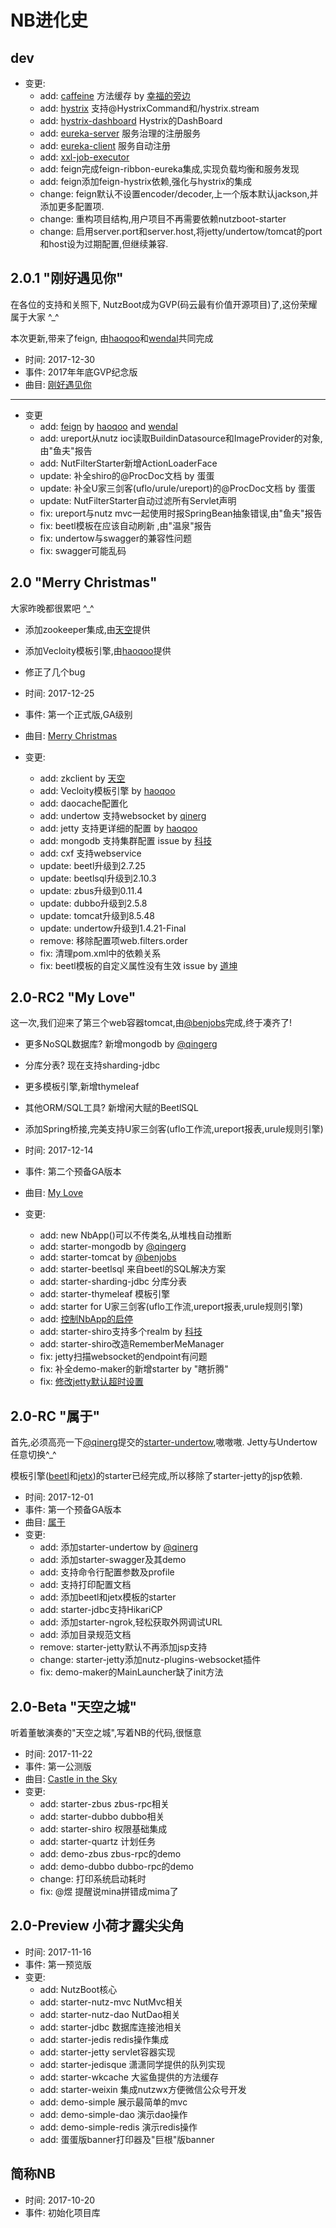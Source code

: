 # NB进化史

## dev

* 变更:
	* add: [caffeine](https://github.com/ben-manes/caffeine) 方法缓存 by [幸福的旁边](https://github.com/happyday517)
	* add: [hystrix](https://github.com/Netflix/Hystrix) 支持@HystrixCommand和/hystrix.stream
	* add: [hystrix-dashboard](https://github.com/Netflix/Hystrix) Hystrix的DashBoard
	* add: [eureka-server](https://github.com/Netflix/eureka) 服务治理的注册服务
	* add: [eureka-client](https://github.com/Netflix/eureka) 服务自动注册
	* add: [xxl-job-executor](https://github.com/xuxueli/xxl-job) 
	* add: feign完成feign-ribbon-eureka集成,实现负载均衡和服务发现
	* add: feign添加feign-hystrix依赖,强化与hystrix的集成
	* change: feign默认不设置encoder/decoder,上一个版本默认jackson,并添加更多配置项.
	* change: 重构项目结构,用户项目不再需要依赖nutzboot-starter
	* change: 启用server.port和server.host,将jetty/undertow/tomcat的port和host设为过期配置,但继续兼容.
	

## 2.0.1 "刚好遇见你"

在各位的支持和关照下, NutzBoot成为GVP(码云最有价值开源项目)了,这份荣耀属于大家 ^_^

本次更新,带来了feign, 由[haoqoo](https://github.com/haoqoo)和[wendal](https://github.com/wendal)共同完成

* 时间: 2017-12-30
* 事件: 2017年年底GVP纪念版
* 曲目: [刚好遇见你](https://www.youtube.com/watch?v=rMjWoJ5Ji3Y)

-----------------------------------------------------------------------------

* 变更
	* add: [feign](https://github.com/OpenFeign/feign) by [haoqoo](https://github.com/haoqoo) and [wendal](https://github.com/wendal)
	* add: ureport从nutz ioc读取BuildinDatasource和ImageProvider的对象,由"鱼夫"报告
	* add: NutFilterStarter新增ActionLoaderFace
	* update: 补全shiro的@ProcDoc文档 by 蛋蛋
	* update: 补全U家三剑客(uflo/urule/ureport)的@ProcDoc文档 by 蛋蛋
	* update: NutFilterStarter自动过滤所有Servlet声明
	* fix: ureport与nutz mvc一起使用时报SpringBean抽象错误,由"鱼夫"报告
	* fix: beetl模板在应该自动刷新 ,由"温泉"报告
	* fix: undertow与swagger的兼容性问题
	* fix: swagger可能乱码

## 2.0 "Merry Christmas"

大家昨晚都很累吧 ^_^

* 添加zookeeper集成,由[天空](https://github.com/tiankongkm)提供
* 添加Vecloity模板引擎,由[haoqoo](https://github.com/haoqoo)提供
* 修正了几个bug

* 时间: 2017-12-25
* 事件: 第一个正式版,GA级别
* 曲目: [Merry Christmas](https://www.youtube.com/watch?v=_f04x4Uu51A)

* 变更:
	* add: zkclient by [天空](https://github.com/tiankongkm)
	* add: Vecloity模板引擎 by [haoqoo](https://github.com/haoqoo)
	* add: daocache配置化
	* add: undertow 支持websocket by [qinerg](https://github.com/qinerg)
	* add: jetty 支持更详细的配置 by [haoqoo](https://github.com/haoqoo)
	* add: mongodb 支持集群配置 issue by [科技](https://github.com/Rekoe)
	* add: cxf 支持webservice
	* update: beetl升级到2.7.25
	* update: beetlsql升级到2.10.3
	* update: zbus升级到0.11.4
	* update: dubbo升级到2.5.8
	* update: tomcat升级到8.5.48
	* update: undertow升级到1.4.21-Final
	* remove: 移除配置项web.filters.order
	* fix: 清理pom.xml中的依赖关系
	* fix: beetl模板的自定义属性没有生效  issue by [道坤](https://github.com/albinhdk)

## 2.0-RC2 "My Love"

这一次,我们迎来了第三个web容器tomcat,由[@benjobs](https://github.com/wolfboys)完成,终于凑齐了!

* 更多NoSQL数据库? 新增mongodb by [@qingerg](https://github.com/qingerg)
* 分库分表? 现在支持sharding-jdbc
* 更多模板引擎,新增thymeleaf
* 其他ORM/SQL工具? 新增闲大赋的BeetlSQL
* 添加Spring桥接,完美支持U家三剑客(uflo工作流,ureport报表,urule规则引擎)

* 时间: 2017-12-14
* 事件: 第二个预备GA版本
* 曲目: [My Love](https://www.youtube.com/watch?v=ulOb9gIGGd0)

* 变更:
	* add: new NbApp()可以不传类名,从堆栈自动推断
	* add: starter-mongodb by [@qingerg](https://github.com/qingerg)
	* add: starter-tomcat by [@benjobs](https://github.com/wolfboys)
	* add: starter-beetlsql 来自beetl的SQL解决方案
	* add: starter-sharding-jdbc 分库分表
	* add: starter-thymeleaf 模板引擎
	* add: starter for U家三剑客(uflo工作流,ureport报表,urule规则引擎)
	* add: [控制NbApp的启停](https://gitee.com/nutz/nutzboot/issues/IGOE4)
	* add: starter-shiro支持多个realm by [科技](https://github.com/Rekoe)
	* add: starter-shiro改造RememberMeManager
	* fix: jetty扫描websocket的endpoint有问题
	* fix: 补全demo-maker的新增starter by "瞎折腾"
	* fix: [修改jetty默认超时设置](https://github.com/nutzam/nutz/issues/1365)

## 2.0-RC "属于"

首先,必须高亮一下[@qinerg](https://github.com/qinerg)提交的[starter-undertow](https://gitee.com/nutz/nutzboot/tree/dev/nutzboot-starter-undertow),嗷嗷嗷. Jetty与Undertow任意切换^_^

模板引擎([beetl](http://ibeetl.com/)和[jetx](http://subchen.github.io/jetbrick-template/))的starter已经完成,所以移除了starter-jetty的jsp依赖.

* 时间: 2017-12-01
* 事件: 第一个预备GA版本
* 曲目: [属于](https://www.bilibili.com/video/av5451358/)
* 变更:
	* add: 添加starter-undertow by [@qinerg](https://github.com/qinerg)
	* add: 添加starter-swagger及其demo
	* add: 支持命令行配置参数及profile
	* add: 支持打印配置文档
	* add: 添加beetl和jetx模板的starter
	* add: starter-jdbc支持HikariCP
	* add: 添加starter-ngrok,轻松获取外网调试URL
	* add: 添加目录规范文档
	* remove: starter-jetty默认不再添加jsp支持
	* change: starter-jetty添加nutz-plugins-websocket插件
	* fix: demo-maker的MainLauncher缺了init方法

## 2.0-Beta "天空之城"

听着董敏演奏的"天空之城",写着NB的代码,很惬意

* 时间: 2017-11-22
* 事件: 第一公测版
* 曲目: [Castle in the Sky](https://www.youtube.com/watch?v=wul6nubmJdU)
* 变更:
	* add: starter-zbus zbus-rpc相关
	* add: starter-dubbo dubbo相关
	* add: starter-shiro 权限基础集成
	* add: starter-quartz 计划任务
	* add: demo-zbus zbus-rpc的demo
	* add: demo-dubbo dubbo-rpc的demo
	* change: 打印系统启动耗时
	* fix: @煜 提醒说mina拼错成mima了

## 2.0-Preview 小荷才露尖尖角

* 时间: 2017-11-16
* 事件: 第一预览版
* 变更:
	* add: NutzBoot核心
	* add: starter-nutz-mvc NutMvc相关
	* add: starter-nutz-dao NutDao相关
	* add: starter-jdbc 数据库连接池相关
	* add: starter-jedis redis操作集成
	* add: starter-jetty servlet容器实现
	* add: starter-jedisque 潇潇同学提供的队列实现
	* add: starter-wkcache 大鲨鱼提供的方法缓存
	* add: starter-weixin 集成nutzwx方便微信公众号开发
	* add: demo-simple 展示最简单的mvc
	* add: demo-simple-dao 演示dao操作
	* add: demo-simple-redis 演示redis操作
	* add: 蛋蛋版banner打印器及"巨根"版banner

## 简称NB

* 时间: 2017-10-20
* 事件: 初始化项目库